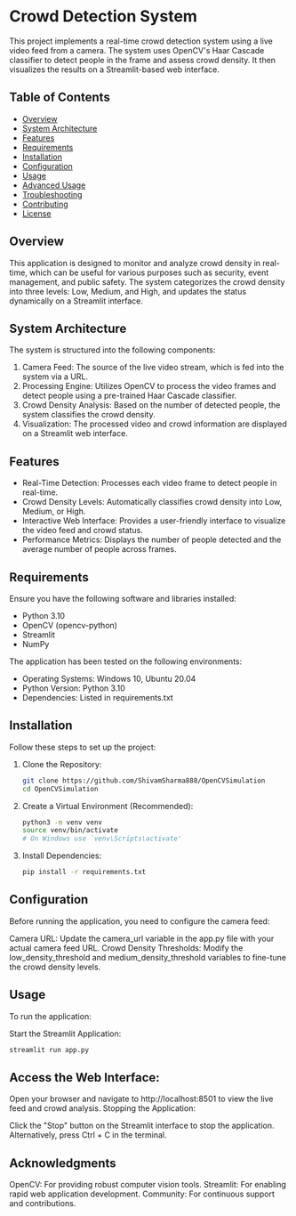 # Crowd Detection System

This project implements a real-time crowd detection system using a live video feed from a camera. The system uses OpenCV's Haar Cascade classifier to detect people in the frame and assess crowd density. It then visualizes the results on a Streamlit-based web interface.

## Table of Contents
- [Overview](#overview)
- [System Architecture](#system-architecture)
- [Features](#features)
- [Requirements](#requirements)
- [Installation](#installation)
- [Configuration](#configuration)
- [Usage](#usage)
- [Advanced Usage](#advanced-usage)
- [Troubleshooting](#troubleshooting)
- [Contributing](#contributing)
- [License](#license)

## Overview

This application is designed to monitor and analyze crowd density in real-time, which can be useful for various purposes such as security, event management, and public safety. The system categorizes the crowd density into three levels: Low, Medium, and High, and updates the status dynamically on a Streamlit interface.

## System Architecture

The system is structured into the following components:
1. Camera Feed: The source of the live video stream, which is fed into the system via a URL.
2. Processing Engine: Utilizes OpenCV to process the video frames and detect people using a pre-trained Haar Cascade classifier.
3. Crowd Density Analysis: Based on the number of detected people, the system classifies the crowd density.
4. Visualization: The processed video and crowd information are displayed on a Streamlit web interface.

## Features

- Real-Time Detection: Processes each video frame to detect people in real-time.
- Crowd Density Levels: Automatically classifies crowd density into Low, Medium, or High.
- Interactive Web Interface: Provides a user-friendly interface to visualize the video feed and crowd status.
- Performance Metrics: Displays the number of people detected and the average number of people across frames.

## Requirements

Ensure you have the following software and libraries installed:
- Python 3.10
- OpenCV (opencv-python)
- Streamlit
- NumPy

The application has been tested on the following environments:
- Operating Systems: Windows 10, Ubuntu 20.04
- Python Version: Python 3.10
- Dependencies: Listed in requirements.txt

## Installation

Follow these steps to set up the project:

1. Clone the Repository:
   ```bash
   git clone https://github.com/ShivamSharma888/OpenCVSimulation
   cd OpenCVSimulation
   ```
2. Create a Virtual Environment (Recommended):
   ```bash
   python3 -m venv venv
   source venv/bin/activate
   # On Windows use `venv\Scripts\activate'
   ```
3. Install Dependencies:
   ```bash
   pip install -r requirements.txt
   ```

## Configuration
Before running the application, you need to configure the camera feed:

Camera URL: Update the camera_url variable in the app.py file with your actual camera feed URL.
Crowd Density Thresholds: Modify the low_density_threshold and medium_density_threshold variables to fine-tune the crowd density levels.

## Usage
To run the application:

 Start the Streamlit Application:
 ```bash
 streamlit run app.py
 ```

## Access the Web Interface:
Open your browser and navigate to http://localhost:8501 to view the live feed and crowd analysis.
Stopping the Application:

Click the "Stop" button on the Streamlit interface to stop the application.
Alternatively, press Ctrl + C in the terminal.

## Acknowledgments

OpenCV: For providing robust computer vision tools.
Streamlit: For enabling rapid web application development.
Community: For continuous support and contributions.
